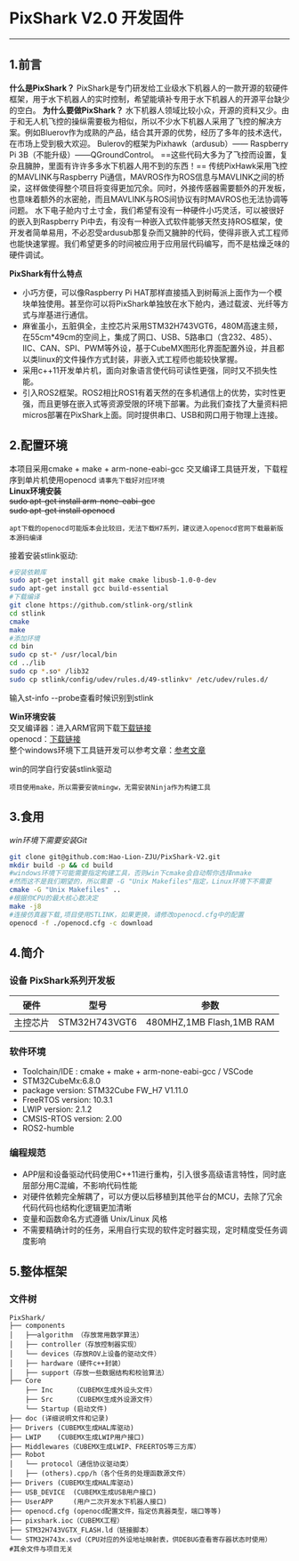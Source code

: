 # PixShark V2.0 开发固件
___
## 1.前言
**什么是PixShark？**
PixShark是专门研发给工业级水下机器人的一款开源的软硬件框架，用于水下机器人的实时控制，希望能填补专用于水下机器人的开源平台缺少的空白。
**为什么要做PixShark？**
水下机器人领域比较小众，开源的资料又少。由于和无人机飞控的操纵需要极为相似，所以不少水下机器人采用了飞控的解决方案。例如Bluerov作为成熟的产品，结合其开源的优势，经历了多年的技术迭代，在市场上受到极大欢迎。
Bulerov的框架为Pixhawk（ardusub）—— Raspberry Pi 3B（不能升级）——QGroundControl。
==这些代码大多为了飞控而设置，复杂且臃肿，里面有许许多多水下机器人用不到的东西！==
传统PixHawk采用飞控的MAVLINK与Raspberry Pi通信，MAVROS作为ROS信息与MAVLINK之间的桥梁，这样做使得整个项目将变得更加冗余。同时，外接传感器需要额外的开发板，也意味着额外的水密舱，而且MAVLINK与ROS间协议有时MAVROS也无法协调等问题。
水下电子舱内寸土寸金，我们希望有没有一种硬件小巧灵活，可以被很好的嵌入到Raspberry Pi中去，有没有一种嵌入式软件能够天然支持ROS框架，使开发者简单易用，不必忍受ardusub那复杂而又臃肿的代码，使得非嵌入式工程师也能快速掌握。我们希望更多的时间被应用于应用层代码编写，而不是枯燥乏味的硬件调试。

**PixShark有什么特点**
- 小巧方便，可以像Raspberry Pi HAT那样直接插入到树莓派上面作为一个模块单独使用。甚至你可以将PixShark单独放在水下舱内，通过载波、光纤等方式与岸基进行通信。
- 麻雀虽小，五脏俱全，主控芯片采用STM32H743VGT6，480M高速主频，在55cm*49cm的空间上，集成了网口、USB、5路串口（含232、485）、IIC、CAN、SPI、PWM等外设，基于CubeMX图形化界面配置外设，并且都以类linux的文件操作方式封装，非嵌入式工程师也能较快掌握。
- 采用c++11开发单片机，面向对象语言使代码可读性更强，同时又不损失性能。
- 引入ROS2框架。ROS2相比ROS1有着天然的在多机通信上的优势，实时性更强，而且更够在嵌入式等资源受限的环境下部署。为此我们查找了大量资料把micros部署在PixShark上面。同时提供串口、USB和网口用于物理上连接。
## 2.配置环境
本项目采用cmake + make + arm-none-eabi-gcc 交叉编译工具链开发，下载程序到单片机使用openocd
`请事先下载好对应环境`</br>
**Linux环境安装**</br>
~~sudo apt-get install arm-none-eabi-gcc~~</br>
~~sudo apt-get install openocd~~

`apt下载的openocd可能版本会比较旧，无法下载H7系列，建议进入openocd官网下载最新版本源码编译`</br>

接着安装stlink驱动:
```bash
#安装依赖库
sudo apt-get install git make cmake libusb-1.0-0-dev
sudo apt-get install gcc build-essential
#下载编译
git clone https://github.com/stlink-org/stlink
cd stlink
cmake
make
#添加环境
cd bin
sudo cp st-* /usr/local/bin
cd ../lib
sudo cp *.so* /lib32
sudo cp stlink/config/udev/rules.d/49-stlinkv* /etc/udev/rules.d/
```

输入st-info --probe查看时候识别到stlink



**Win环境安装**</br>
交叉编译器：进入ARM官网下载[下载链接](https://developer.arm.com/downloads/-/gnu-rm)</br>
openocd：[下载链接](https://github.com/xpack-dev-tools/openocd-xpack/releases/)</br>
整个windows环境下工具链开发可以参考文章：[参考文章](https://zhuanlan.zhihu.com/p/576972892)</br>

win的同学自行安装stlink驱动

`项目使用make，所以需要安装mingw，无需安装Ninja作为构建工具`

## 3.食用
_win环境下需要安装Git_
```bash
git clone git@github.com:Hao-Lion-ZJU/PixShark-V2.git
mkdir build -p && cd build
#windows环境下可能需要指定构建工具，否则win下cmake会自动帮你选择nmake
#然而这不是我们期望的，所以需要 -G "Unix Makefiles"指定，Linux环境下不需要
cmake -G "Unix Makefiles" ..
#根据你CPU的最大核心数决定
make -j8
#连接仿真器下载,项目使用STLINK，如果更换，请修改openocd.cfg中的配置
openocd -f ./openocd.cfg -c download
```
## 4.简介
### 设备 PixShark系列开发板
|硬件|型号|参数|
|---|---|---|
|主控芯片|STM32H743VGT6|480MHZ,1MB Flash,1MB RAM|
### 软件环境

 - Toolchain/IDE : cmake + make + arm-none-eabi-gcc / VSCode
 - STM32CubeMx:6.8.0
 - package version: STM32Cube FW_H7 V1.11.0
 - FreeRTOS version: 10.3.1
 - LWIP version: 2.1.2
 - CMSIS-RTOS version: 2.00
 - ROS2-humble
### 编程规范
- APP层和设备驱动代码使用C++11进行重构，引入很多高级语言特性，同时底层部分用C混编，不影响代码性能
- 对硬件依赖完全解耦了，可以方便以后移植到其他平台的MCU，去除了冗余代码代码也结构化逻辑更加清晰
- 变量和函数命名方式遵循 Unix/Linux 风格
- 不需要精确计时的任务，采用自行实现的软件定时器实现，定时精度受任务调度影响

## 5.整体框架
### 文件树  
```
PixShark/
├── components
│   ├──algorithm （存放常用数学算法）
│   ├── controller（存放控制器实现）
│   └── devices（存放ROV上设备的驱动文件）
│   ├── hardware（硬件c++封装）
│   ├── support（存放一些数据结构和校验算法）
├── Core
    ├── Inc		（CUBEMX生成外设头文件）
    ├── Src		（CUBEMX生成外设源文件）
    └── Startup	(启动文件)
├── doc	(详细说明文件和记录)
├── Drivers	(CUBEMX生成HAL库驱动)
├── LWIP	(CUBEMX生成LWIP用户接口)
├── Middlewares（CUBEMX生成LWIP、FREERTOS等三方库）
├── Robot
│   └── protocol（通信协议驱动类）
│   ├── (others).cpp/h（各个任务的处理函数源文件）
├── Drivers	(CUBEMX生成HAL库驱动)
├── USB_DEVICE	(CUBEMX生成USB用户接口)
├── UserAPP	    (用户二次开发水下机器人接口)
├── openocd.cfg	(openocd配置文件，指定仿真器类型，端口等等)
├── pixshark.ioc（CUBEMX工程）
├── STM32H743VGTX_FLASH.ld（链接脚本）
└── STM32H743x.svd（CPU对应的外设地址映射表，供DEBUG查看寄存器状态时使用）
#其余文件与项目无关

```
